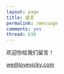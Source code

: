 ```yaml
---
layout: page
title: 留言
permalink: /message
comments: yes
thread: 616
---
```


欢迎你给我们留言！


<a href="mailto:we@lovevicky.com?subject=来自lovevicky的朋友">we@lovevicky.com</a>
